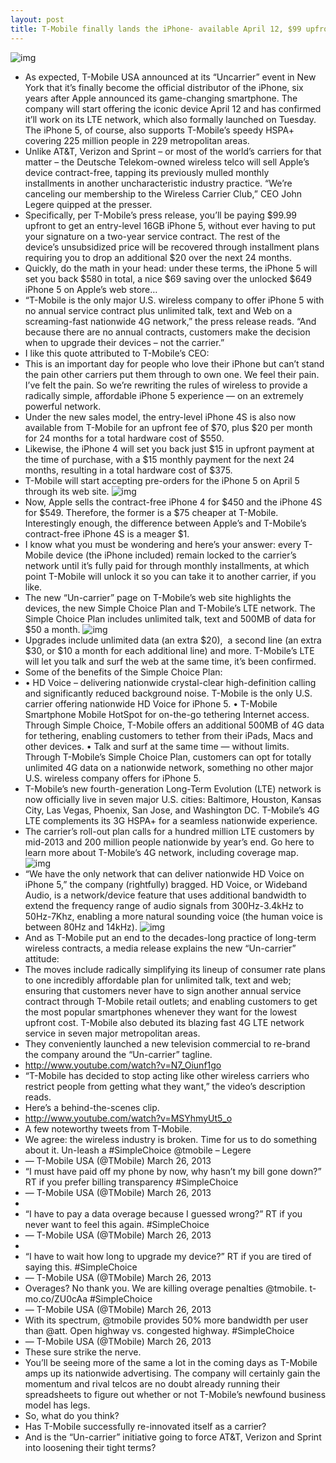 ```yaml
---
layout: post
title: T-Mobile finally lands the iPhone- available April 12, $99 upfront
---
```

![img](http://media.idownloadblog.com/wp-content/uploads/2012/12/T-Mobile-iPhone-5.jpg)
* As expected, T-Mobile USA announced at its “Uncarrier” event in New York that it’s finally become the official distributor of the iPhone, six years after Apple announced its game-changing smartphone. The company will start offering the iconic device April 12 and has confirmed it’ll work on its LTE network, which also formally launched on Tuesday. The iPhone 5, of course, also supports T-Mobile’s speedy HSPA+ covering 225 million people in 229 metropolitan areas.
* Unlike AT&T, Verizon and Sprint – or most of the world’s carriers for that matter – the Deutsche Telekom-owned wireless telco will sell Apple’s device contract-free, tapping its previously mulled monthly installments in another uncharacteristic industry practice. “We’re canceling our membership to the Wireless Carrier Club,” CEO John Legere quipped at the presser.
* Specifically, per T-Mobile’s press release, you’ll be paying $99.99 upfront to get an entry-level 16GB iPhone 5, without ever having to put your signature on a two-year service contract. The rest of the device’s unsubsidized price will be recovered through installment plans requiring you to drop an additional $20 over the next 24 months.
* Quickly, do the math in your head: under these terms, the iPhone 5 will set you back $580 in total, a nice $69 saving over the unlocked $649 iPhone 5 on Apple’s web store…
* “T-Mobile is the only major U.S. wireless company to offer iPhone 5 with no annual service contract plus unlimited talk, text and Web on a screaming-fast nationwide 4G network,” the press release reads. “And because there are no annual contracts, customers make the decision when to upgrade their devices – not the carrier.”
* I like this quote attributed to T-Mobile’s CEO:
* This is an important day for people who love their iPhone but can’t stand the pain other carriers put them through to own one. We feel their pain. I’ve felt the pain. So we’re rewriting the rules of wireless to provide a radically simple, affordable iPhone 5 experience — on an extremely powerful network.
* Under the new sales model, the entry-level iPhone 4S is also now available from T-Mobile for an upfront fee of $70, plus $20 per month for 24 months for a total hardware cost of $550.
* Likewise, the iPhone 4 will set you back just $15 in upfront payment at the time of purchase, with a $15 monthly payment for the next 24 months, resulting in a total hardware cost of $375.
* T-Mobile will start accepting pre-orders for the iPhone 5 on April 5 through its web site.
![img](http://media.idownloadblog.com/wp-content/uploads/2013/03/T-Mobile-iPhone-coming-soon-teaser.png)
* Now, Apple sells the contract-free iPhone 4 for $450 and the iPhone 4S for $549. Therefore, the former is a $75 cheaper at T-Mobile. Interestingly enough, the difference between Apple’s and T-Mobile’s contract-free iPhone 4S is a meager $1.
* I know what you must be wondering and here’s your answer: every T-Mobile device (the iPhone included) remain locked to the carrier’s network until it’s fully paid for through monthly installments, at which point T-Mobile will unlock it so you can take it to another carrier, if you like.
* The new “Un-carrier” page on T-Mobile’s web site highlights the devices, the new Simple Choice Plan and T-Mobile’s LTE network. The Simple Choice Plan includes unlimited talk, text and 500MB of data for $50 a month.
![img](http://media.idownloadblog.com/wp-content/uploads/2013/03/T-Mobile-Simple-Choice-Plan.png)
* Upgrades include unlimited data (an extra $20),  a second line (an extra $30, or $10 a month for each additional line) and more. T-Mobile’s LTE will let you talk and surf the web at the same time, it’s been confirmed.
* Some of the benefits of the Simple Choice Plan:
* • HD Voice – delivering nationwide crystal-clear high-definition calling and significantly reduced background noise. T-Mobile is the only U.S. carrier offering nationwide HD Voice for iPhone 5. • T-Mobile Smartphone Mobile HotSpot for on-the-go tethering Internet access. Through Simple Choice, T-Mobile offers an additional 500MB of 4G data for tethering, enabling customers to tether from their iPads, Macs and other devices. • Talk and surf at the same time — without limits. Through T-Mobile’s Simple Choice Plan, customers can opt for totally unlimited 4G data on a nationwide network, something no other major U.S. wireless company offers for iPhone 5.
* T-Mobile’s new fourth-generation Long-Term Evolution (LTE) network is now officially live in seven major U.S. cities: Baltimore, Houston, Kansas City, Las Vegas, Phoenix, San Jose, and Washington DC. T-Mobile’s 4G LTE complements its 3G HSPA+ for a seamless nationwide experience.
* The carrier’s roll-out plan calls for a hundred million LTE customers by mid-2013 and 200 million people nationwide by year’s end. Go here to learn more about T-Mobile’s 4G network, including coverage map.
![img](http://media.idownloadblog.com/wp-content/uploads/2013/03/T-Mobile-SimplE-Choice-Plans.png)
* “We have the only network that can deliver nationwide HD Voice on iPhone 5,” the company (rightfully) bragged. HD Voice, or Wideband Audio, is a network/device feature that uses additional bandwidth to extend the frequency range of audio signals from 300Hz-3.4kHz to 50Hz-7Khz, enabling a more natural sounding voice (the human voice is between 80Hz and 14kHz).
![img](http://media.idownloadblog.com/wp-content/uploads/2012/09/iPhone-5-keynote-wideband-audio-slide.jpg)
* And as T-Mobile put an end to the decades-long practice of long-term wireless contracts, a media release explains the new “Un-carrier” attitude:
* The moves include radically simplifying its lineup of consumer rate plans to one incredibly affordable plan for unlimited talk, text and web; ensuring that customers never have to sign another annual service contract through T-Mobile retail outlets; and enabling customers to get the most popular smartphones whenever they want for the lowest upfront cost. T-Mobile also debuted its blazing fast 4G LTE network service in seven major metropolitan areas.
* They conveniently launched a new television commercial to re-brand the company around the “Un-carrier” tagline.
* http://www.youtube.com/watch?v=N7_Oiunf1go
* “T-Mobile has decided to stop acting like other wireless carriers who restrict people from getting what they want,” the video’s description reads.
* Here’s a behind-the-scenes clip.
* http://www.youtube.com/watch?v=MSYhmyUt5_o
* A few noteworthy tweets from T-Mobile.
* We agree: the wireless industry is broken. Time for us to do something about it. Un-leash a #SimpleChoice @tmobile – Legere
* — T-Mobile USA (@TMobile) March 26, 2013
* “I must have paid off my phone by now, why hasn’t my bill gone down?” RT if you prefer billing transparency #SimpleChoice
* — T-Mobile USA (@TMobile) March 26, 2013
*  
* “I have to pay a data overage because I guessed wrong?” RT if you never want to feel this again. #SimpleChoice
* — T-Mobile USA (@TMobile) March 26, 2013
*  
* “I have to wait how long to upgrade my device?” RT if you are tired of saying this. #SimpleChoice
* — T-Mobile USA (@TMobile) March 26, 2013
* Overages? No thank you. We are killing overage penalties @tmobile. t-mo.co/ZU0cAa #SimpleChoice
* — T-Mobile USA (@TMobile) March 26, 2013
* With its spectrum, @tmobile provides 50% more bandwidth per user than @att. Open highway vs. congested highway. #SimpleChoice
* — T-Mobile USA (@TMobile) March 26, 2013
* These sure strike the nerve.
* You’ll be seeing more of the same a lot in the coming days as T-Mobile amps up its nationwide advertising. The company will certainly gain the momentum and rival telcos are no doubt already running their spreadsheets to figure out whether or not T-Mobile’s newfound business model has legs.
* So, what do you think?
* Has T-Mobile successfully re-innovated itself as a carrier?
* And is the “Un-carrier” initiative going to force AT&T, Verizon and Sprint into loosening their tight terms?

